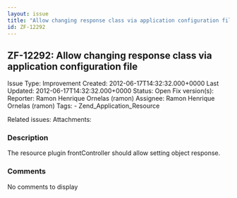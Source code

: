 ```yaml
---
layout: issue
title: "Allow changing response class via application configuration file"
id: ZF-12292
---
```


ZF-12292: Allow changing response class via application configuration file
--------------------------------------------------------------------------

 Issue Type: Improvement Created: 2012-06-17T14:32:32.000+0000 Last Updated: 2012-06-17T14:32:32.000+0000 Status: Open Fix version(s): 
 Reporter:  Ramon Henrique Ornelas (ramon)  Assignee:  Ramon Henrique Ornelas (ramon)  Tags: - Zend\_Application\_Resource
 
 Related issues: 
 Attachments: 
### Description

The resource plugin frontController should allow setting object response.

 

 

### Comments

No comments to display